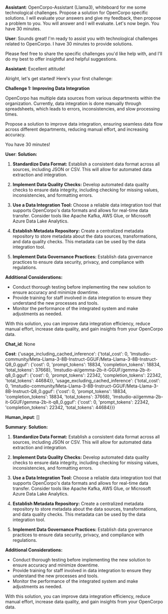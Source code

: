 **Assistant**: OpenCorpo-Assistant (Llama3), whiteboard for me some technological challenges. Propose a solution for OpenCorpo specific solutions. I will evaluate your answers and give my feedback, then propose a problem to you. You will answer and I will evaluate. Let's now begin. You have 30 minutes.

**User**: Sounds great! I'm ready to assist you with technological challenges related to OpenCorpo. I have 30 minutes to provide solutions.

Please feel free to share the specific challenges you'd like help with, and I'll do my best to offer insightful and helpful suggestions.

**Assistant**: Excellent attitude!

Alright, let's get started! Here's your first challenge:

**Challenge 1: Improving Data Integration**

OpenCorpo has multiple data sources from various departments within the organization. Currently, data integration is done manually through spreadsheets, which leads to errors, inconsistencies, and slow processing times.

Propose a solution to improve data integration, ensuring seamless data flow across different departments, reducing manual effort, and increasing accuracy.

You have 30 minutes!

**User**: **Solution:**

1. **Standardize Data Format:** Establish a consistent data format across all sources, including JSON or CSV. This will allow for automated data extraction and integration.

2. **Implement Data Quality Checks:** Develop automated data quality checks to ensure data integrity, including checking for missing values, inconsistencies, and formatting errors.

3. **Use a Data Integration Tool:** Choose a reliable data integration tool that supports OpenCorpo's data formats and allows for real-time data transfer. Consider tools like Apache Kafka, AWS Glue, or Microsoft Azure Data Lake Analytics.

4. **Establish Metadata Repository:** Create a centralized metadata repository to store metadata about the data sources, transformations, and data quality checks. This metadata can be used by the data integration tool.

5. **Implement Data Governance Practices:** Establish data governance practices to ensure data security, privacy, and compliance with regulations.

**Additional Considerations:**

- Conduct thorough testing before implementing the new solution to ensure accuracy and minimize downtime.
- Provide training for staff involved in data integration to ensure they understand the new processes and tools.
- Monitor the performance of the integrated system and make adjustments as needed.

With this solution, you can improve data integration efficiency, reduce manual effort, increase data quality, and gain insights from your OpenCorpo data.

**Chat_id**: None

**Cost**: {'usage_including_cached_inference': {'total_cost': 0, 'lmstudio-community/Meta-Llama-3-8B-Instruct-GGUF/Meta-Llama-3-8B-Instruct-Q8_0.gguf': {'cost': 0, 'prompt_tokens': 18834, 'completion_tokens': 18834, 'total_tokens': 37668}, 'lmstudio-ai/gemma-2b-it-GGUF/gemma-2b-it-q8_0.gguf': {'cost': 0, 'prompt_tokens': 22342, 'completion_tokens': 22342, 'total_tokens': 44684}}, 'usage_excluding_cached_inference': {'total_cost': 0, 'lmstudio-community/Meta-Llama-3-8B-Instruct-GGUF/Meta-Llama-3-8B-Instruct-Q8_0.gguf': {'cost': 0, 'prompt_tokens': 18834, 'completion_tokens': 18834, 'total_tokens': 37668}, 'lmstudio-ai/gemma-2b-it-GGUF/gemma-2b-it-q8_0.gguf': {'cost': 0, 'prompt_tokens': 22342, 'completion_tokens': 22342, 'total_tokens': 44684}}}

**Human_input**: []

**Summary**: **Solution:**

1. **Standardize Data Format:** Establish a consistent data format across all sources, including JSON or CSV. This will allow for automated data extraction and integration.

2. **Implement Data Quality Checks:** Develop automated data quality checks to ensure data integrity, including checking for missing values, inconsistencies, and formatting errors.

3. **Use a Data Integration Tool:** Choose a reliable data integration tool that supports OpenCorpo's data formats and allows for real-time data transfer. Consider tools like Apache Kafka, AWS Glue, or Microsoft Azure Data Lake Analytics.

4. **Establish Metadata Repository:** Create a centralized metadata repository to store metadata about the data sources, transformations, and data quality checks. This metadata can be used by the data integration tool.

5. **Implement Data Governance Practices:** Establish data governance practices to ensure data security, privacy, and compliance with regulations.

**Additional Considerations:**

- Conduct thorough testing before implementing the new solution to ensure accuracy and minimize downtime.
- Provide training for staff involved in data integration to ensure they understand the new processes and tools.
- Monitor the performance of the integrated system and make adjustments as needed.

With this solution, you can improve data integration efficiency, reduce manual effort, increase data quality, and gain insights from your OpenCorpo data.

